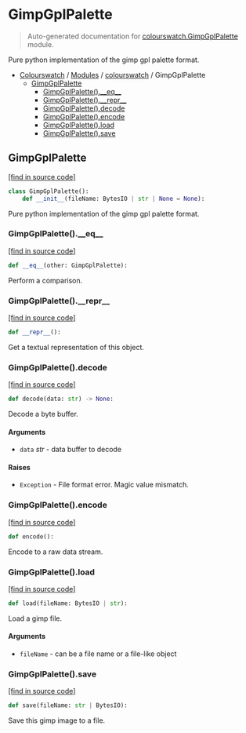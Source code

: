 # GimpGplPalette

> Auto-generated documentation for [colourswatch.GimpGplPalette](../../colourswatch/GimpGplPalette.py) module.

Pure python implementation of the gimp gpl palette format.

- [Colourswatch](../README.md#colourswatch-index) / [Modules](../README.md#colourswatch-modules) / [colourswatch](index.md#colourswatch) / GimpGplPalette
    - [GimpGplPalette](#gimpgplpalette)
        - [GimpGplPalette().\_\_eq\_\_](#gimpgplpalette__eq__)
        - [GimpGplPalette().\_\_repr\_\_](#gimpgplpalette__repr__)
        - [GimpGplPalette().decode](#gimpgplpalettedecode)
        - [GimpGplPalette().encode](#gimpgplpaletteencode)
        - [GimpGplPalette().load](#gimpgplpaletteload)
        - [GimpGplPalette().save](#gimpgplpalettesave)

## GimpGplPalette

[[find in source code]](../../colourswatch/GimpGplPalette.py#L8)

```python
class GimpGplPalette():
    def __init__(fileName: BytesIO | str | None = None):
```

Pure python implementation of the gimp gpl palette format.

### GimpGplPalette().\_\_eq\_\_

[[find in source code]](../../colourswatch/GimpGplPalette.py#L106)

```python
def __eq__(other: GimpGplPalette):
```

Perform a comparison.

### GimpGplPalette().\_\_repr\_\_

[[find in source code]](../../colourswatch/GimpGplPalette.py#L91)

```python
def __repr__():
```

Get a textual representation of this object.

### GimpGplPalette().decode

[[find in source code]](../../colourswatch/GimpGplPalette.py#L39)

```python
def decode(data: str) -> None:
```

Decode a byte buffer.

#### Arguments

- `data` *str* - data buffer to decode

#### Raises

- `Exception` - File format error.  Magic value mismatch.

### GimpGplPalette().encode

[[find in source code]](../../colourswatch/GimpGplPalette.py#L65)

```python
def encode():
```

Encode to a raw data stream.

### GimpGplPalette().load

[[find in source code]](../../colourswatch/GimpGplPalette.py#L24)

```python
def load(fileName: BytesIO | str):
```

Load a gimp file.

#### Arguments

- `fileName` - can be a file name or a file-like object

### GimpGplPalette().save

[[find in source code]](../../colourswatch/GimpGplPalette.py#L82)

```python
def save(fileName: str | BytesIO):
```

Save this gimp image to a file.

